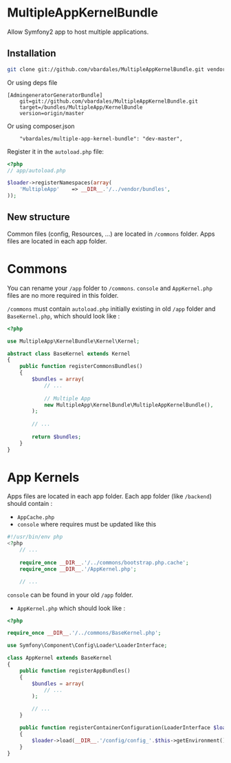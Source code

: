 MultipleAppKernelBundle
=======================

Allow Symfony2 app to host multiple applications.

## Installation

``` bash
git clone git://github.com/vbardales/MultipleAppKernelBundle.git vendor/bundles/MultipleApp/KernelBundle
```

Or using deps file

```
[AdmingeneratorGeneratorBundle]
    git=git://github.com/vbardales/MultipleAppKernelBundle.git
    target=/bundles/MultipleApp/KernelBundle
    version=origin/master
```

Or using composer.json

```
    "vbardales/multiple-app-kernel-bundle": "dev-master",
```

Register it in the `autoload.php` file:

``` php
<?php
// app/autoload.php

$loader->registerNamespaces(array(
    'MultipleApp'    => __DIR__.'/../vendor/bundles',
));
```

## New structure

Common files (config, Resources, ...) are located in `/commons` folder. Apps files are located in each app folder.

# Commons

You can rename your `/app` folder to `/commons`. `console` and `AppKernel.php` files are no more required in this folder.

`/commons` must contain `autoload.php` initially existing in old `/app` folder and `BaseKernel.php`, which should look like :

``` php
<?php

use MultipleApp\KernelBundle\Kernel\Kernel;

abstract class BaseKernel extends Kernel
{
    public function registerCommonsBundles()
    {
        $bundles = array(
            // ...
            
            // Multiple App
            new MultipleApp\KernelBundle\MultipleAppKernelBundle(),
        );
        
        // ...
        
        return $bundles;
    }
}
```

# App Kernels

Apps files are located in each app folder. Each app folder (like `/backend`) should contain :
- `AppCache.php`
- `console` where requires must be updated like this

``` php
#!/usr/bin/env php
<?php
    // ...
    
    require_once __DIR__.'/../commons/bootstrap.php.cache';
    require_once __DIR__.'/AppKernel.php';

    // ...
```

`console` can be found in your old `/app` folder.

- `AppKernel.php` which should look like :

``` php
<?php

require_once __DIR__.'/../commons/BaseKernel.php';

use Symfony\Component\Config\Loader\LoaderInterface;

class AppKernel extends BaseKernel
{
    public function registerAppBundles()
    {
        $bundles = array(
            // ...
        );

        // ...
    }

    public function registerContainerConfiguration(LoaderInterface $loader)
    {
        $loader->load(__DIR__.'/config/config_'.$this->getEnvironment().'.yml');
    }
}

```
